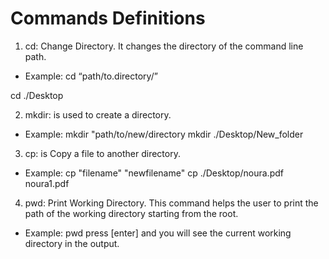 # Commands Definitions 
1. cd: Change Directory. It changes the directory of the command line path.
* Example:
 cd “path/to.directory/”

 cd ./Desktop

2. mkdir: is used to create a directory.
* Example:
 mkdir "path/to/new/directory
 mkdir ./Desktop/New_folder

3. cp: is Copy a file to another directory.
* Example:
 cp "filename" "newfilename"
 cp ./Desktop/noura.pdf noura1.pdf
4. pwd: Print Working Directory. This command helps the user to print the path of the working directory
starting from the root.
* Example:
 pwd press [enter]  and you will see the current working directory in the  output.

  
